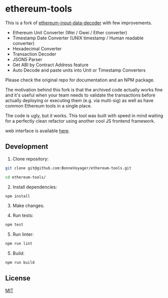 # ethereum-tools

This is a fork of [ethereum-input-data-decoder](https://github.com/miguelmota/ethereum-input-data-decoder) with few improvements.

- Ethereum Unit Converter (Wei / Gwei / Ether converter)
- Timestamp Date Converter (UNIX timestamp / Human readable converter)
- Hexadecimal Converter
- Transaction Decoder
- JSON5 Parser
- Get ABI by Contract Address feature
- Auto Decode and paste units into Unit or Timestamp Converters

Please check the original repo for documentation and an NPM package.

The motivation behind this fork is that the archived code actually works fine and it's useful when your team needs to validate the transactions before actually deploying or executing them (e.g. via multi-sig) as well as have common Ethereum tools in a single place.

The code is ugly, but it works. This tool was built with speed in mind waiting for a perfectly clean refactor using another cool JS frontend framework.

web interface is available [here](https://bonnevoyager.github.io/ethereum-tools/).

## Development

1. Clone repository:

  ```bash
  git clone git@github.com:BonneVoyager/ethereum-tools.git

  cd ethereum-tools/
  ```

2. Install dependencies:

  ```bash
  npm install
  ```

3. Make changes.

4. Run tests:

  ```bash
  npm test
  ```

5. Run linter:

  ```bash
  npm run lint
  ```

5. Build:

  ```bash
  npm run build
  ```

## License

[MIT](LICENSE)
